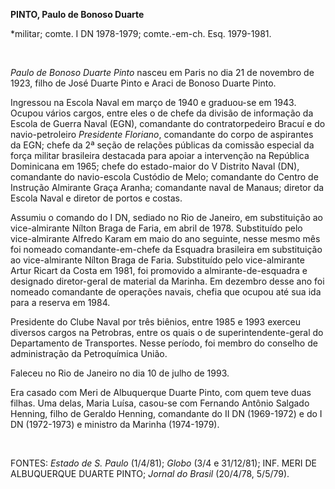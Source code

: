 **PINTO, Paulo de Bonoso Duarte**

\*militar; comte. I DN 1978-1979; comte.-em-ch. Esq. 1979-1981.

 

*Paulo de Bonoso Duarte Pinto* nasceu em Paris no dia 21 de novembro de
1923, filho de José Duarte Pinto e Araci de Bonoso Duarte Pinto.

Ingressou na Escola Naval em março de 1940 e graduou-se em 1943. Ocupou
vários cargos, entre eles o de chefe da divisão de informação da Escola
de Guerra Naval (EGN), comandante do contratorpedeiro Bracuí e do
navio-petroleiro *Presidente Floriano*, comandante do corpo de
aspirantes da EGN; chefe da 2ª seção de relações públicas da comissão
especial da força militar brasileira destacada para apoiar a intervenção
na República Dominicana em 1965; chefe do estado-maior do V Distrito
Naval (DN), comandante do navio-escola Custódio de Melo; comandante do
Centro de Instrução Almirante Graça Aranha; comandante naval de Manaus;
diretor da Escola Naval e diretor de portos e costas.

Assumiu o comando do I DN, sediado no Rio de Janeiro, em substituição ao
vice-almirante Nílton Braga de Faria, em abril de 1978. Substituído pelo
vice-almirante Alfredo Karam em maio do ano seguinte, nesse mesmo mês
foi nomeado comandante-em-chefe da Esquadra brasileira em substituição
ao vice-almirante Nílton Braga de Faria. Substituído pelo vice-almirante
Artur Ricart da Costa em 1981, foi promovido a almirante-de-esquadra e
designado diretor-geral de material da Marinha. Em dezembro desse ano
foi nomeado comandante de operações navais, chefia que ocupou até sua
ida para a reserva em 1984.

Presidente do Clube Naval por três biênios, entre 1985 e 1993 exerceu
diversos cargos na Petrobras, entre os quais o de superintendente-geral
do Departamento de Transportes. Nesse período, foi membro do conselho de
administração da Petroquímica União.

Faleceu no Rio de Janeiro no dia 10 de julho de 1993.

Era casado com Meri de Albuquerque Duarte Pinto, com quem teve duas
filhas. Uma delas, Maria Luísa, casou-se com Fernando Antônio Salgado
Henning, filho de Geraldo Henning, comandante do II DN (1969-1972) e do
I DN (1972-1973) e ministro da Marinha (1974-1979).

 

FONTES: *Estado de S. Paulo* (1/4/81); *Globo* (3/4 e 31/12/81); INF.
MERI DE ALBUQUERQUE DUARTE PINTO; *Jornal do Brasil* (20/4/78, 5/5/79).

 

